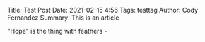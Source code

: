 Title: Test Post
Date: 2021-02-15 4:56
Tags: testtag
Author: Cody Fernandez
Summary: This is an article

"Hope" is the thing with feathers -